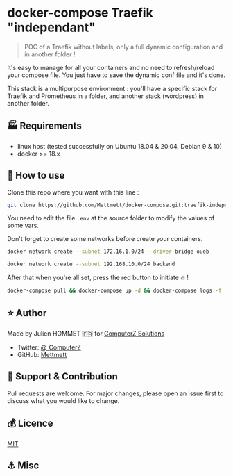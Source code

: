 # docker-compose Traefik "independant"

> POC of a Traefik without labels, only a full dynamic configuration and in another folder !

It's easy to manage for all your containers and no need to refresh/reload your compose file. You just have to save the dynamic conf file and it's done.

This stack is a multipurpose environment : you'll have a specific stack for Traefik and Prometheus in a folder, and another stack (wordpress) in another folder.

## :factory: Requirements

* linux host (tested successfully on Ubuntu 18.04 & 20.04, Debian 9 & 10)
* docker >= 18.x

## :rocket: How to use

Clone this repo where you want with this line :

```bash
git clone https://github.com/Mettmett/docker-compose.git:traefik-independant
```

You need to edit the file `.env` at the source folder to modify the values of some vars.

Don't forget to create some networks before create your containers.

```bash
docker network create --subnet 172.16.1.0/24 --driver bridge oueb

docker network create --subnet 192.168.10.0/24 backend
```

After that when you're all set, press the red button to initiate :fire: !

```bash
docker-compose pull && docker-compose up -d && docker-compose logs -f
```

## :star: Author

Made by Julien HOMMET :fr: for [ComputerZ Solutions](https://computerz.solutions/)

* Twitter: [@_ComputerZ](https://twitter.com/_ComputerZ)
* GitHub: [Mettmett](https://github.com/Mettmett)

## :wrench: Support & Contribution

Pull requests are welcome. For major changes, please open an issue first to discuss what you would like to change.

## :moneybag: Licence

[MIT](https://choosealicense.com/licenses/mit/)

## :anchor: Misc
